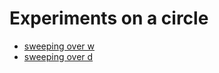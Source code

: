 

# Experiments on a circle

- [sweeping over w](https://mrae.github.io/circleExperiment/sweeping_tests.html)
- [sweeping over d](https://mrae.github.io/circleExperiment/d_sweep.html)


